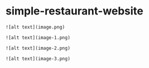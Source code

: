 # simple-restaurant-website
```
![alt text](image.png)
```
```
![alt text](image-1.png)
```
```
![alt text](image-2.png)
```
```
![alt text](image-3.png)
```